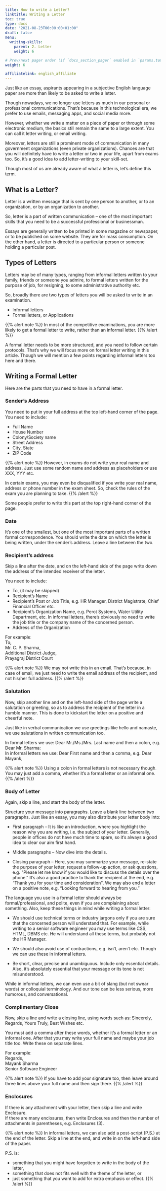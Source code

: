 ```yaml
---
title: How to write a Letter?
linktitle: Writing a Letter
toc: true
type: docs
date: "2021-08-23T00:00:00+01:00"
draft: false
menu:
  writing-skills:
    parent: 2. Letter
    weight: 6

# Prev/next pager order (if `docs_section_pager` enabled in `params.toml`)
weight: 6

affiliatelink: english_affiliate
---
```


Just like an essay, aspirants appearing in a subjective English language paper are more than likely to be asked to write a letter. 

Though nowadays, we no longer use letters as much in our personal or professional communications. That’s because in this technological era, we prefer to use emails, messaging apps, and social media more. 

However, whether we write a matter on a piece of paper or through some electronic medium, the basics still remain the same to a large extent. You can call it letter writing, or email writing. 

Moreover, letters are still a prominent mode of communication in many government organizations (even private organizations). Chances are that you will definitely have to write a letter or two in your life, apart from exams too. So, it’s a good idea to add letter-writing to your skill-set. 

Though most of us are already aware of what a letter is, let’s define this term.

## What is a Letter?

Letter is a written message that is sent by one person to another, or to an organization, or by an organization to another. 

So, letter is a part of written communication – one of the most important skills that you need to be a successful professional or businessman. 

Essays are generally written to be printed in some magazine or newspaper, or to be published on some website. They are for mass consumption. On the other hand, a letter is directed to a particular person or someone holding a particular post. 

## Types of Letters

Letters may be of many types, ranging from informal letters written to your family, friends or someone you admire, to formal letters written for the purpose of job, for resigning, to some administrative authority etc. 

So, broadly there are two types of letters you will be asked to write in an examination.
* Informal letters
* Formal letters, or Applications 

{{% alert note %}}
In most of the competitive examinations, you are more likely to get a formal letter to write, rather than an informal letter. 
{{% /alert %}}

A formal letter needs to be more structured, and you need to follow certain protocols. That’s why we will focus more on formal letter writing in this article. Though we will mention a few points regarding informal letters too here and there. 


## Writing a Formal Letter

Here are the parts that you need to have in a formal letter.

### Sender’s Address

You need to put in your full address at the top left-hand corner of the page. You need to include:
* Full Name 
* House Number
* Colony/Society name 
* Street Address
* City, State
* ZIP Code

{{% alert note %}}
However, in exams do not write your real name and address. Just use some random name and address as placeholders or use XXX, YYY etc. 

In certain exams, you may even be disqualified if you write your real name, address or phone number in the exam sheet. So, check the rules of the exam you are planning to take. 
{{% /alert %}}

Some people prefer to write this part at the top right-hand corner of the page. 

### Date 

It’s one of the smallest, but one of the most important parts of a written formal correspondence. 
You should write the date on which the letter is being written, under the sender’s address. Leave a line between the two. 

### Recipient’s address

Skip a line after the date, and on the left-hand side of the page write down the address of the intended receiver of the letter. 

You need to include:
* To, (it may be skipped)
* Recipient’s Name 
* Recipient’s Post or Job Title, e.g. HR Manager, District Magistrate, Chief Financial Officer etc. 
* Recipient’s Organization Name, e.g. Perot Systems, Water Utility Department, etc. In informal letters, there’s obviously no need to write the job title or the company name of the concerned person. 
* Address of the Organization

For example: <br>
To, <br>
Mr. C. P. Sharma, <br>
Additional District Judge, <br>
Prayagraj District Court

{{% alert note %}}
We may not write this in an email. That’s because, in case of email, we just need to write the email address of the recipient, and not his/her full address. 
{{% /alert %}}

### Salutation

Now, skip another line and on the left-hand side of the page write a salutation or greeting, so as to address the recipient of the letter in a humble manner. This is done to kickstart the letter on a positive and cheerful note. 

Just like in verbal communication we use greetings like hello and namaste, we use salutations in written communication too. 

In formal letters we use: Dear Mr./Ms./Mrs. Last name and then a colon, e.g. Dear Mr. Sharma: <br>
In informal letters we use: Dear First name and then a comma, e.g. Dear Mayank, 

{{% alert note %}}
Using a colon in formal letters is not necessary though. You may just add a comma, whether it’s a formal letter or an informal one.
{{% /alert %}} 

### Body of Letter

Again, skip a line, and start the body of the letter. 

Structure your message into paragraphs. Leave a blank line between two paragraphs. Just like an essay, you may also distribute your letter body into:

* First paragraph – It is like an introduction, where you highlight the reason why you are writing, i.e. the subject of your letter. Generally, people in offices do not have much time to spare, so it’s always a good idea to clear our aim first hand. 

* Middle paragraphs – Now dive into the details. 

* Closing paragraph – Here, you may summarize your message, re-state the purpose of your letter, request a follow-up action, or ask questions, e.g. "Please let me know if you would like to discuss the details over the phone." It’s also a good practice to thank the recipient at the end, e.g. “Thank you for your time and consideration". We may also end a letter on a positive note, e.g. “Looking forward to hearing from you.” 

The language you use in a formal letter should always be formal/professional, and polite, even if you are complaining about something. Also, keep these things in mind while writing a formal letter:

* We should use technical terms or industry jargons only if you are sure that the concerned person will understand that. For example, while writing to a senior software engineer you may use terms like CSS, HTML, DBMS etc. He will understand all these terms, but probably not the HR Manager. 

* We should also avoid use of contractions, e.g. isn’t, aren’t etc. Though we can use these in informal letters. 

* Be short, clear, precise and unambiguous. Include only essential details. Also, it’s absolutely essential that your message or its tone is not misunderstood. 

While in informal letters, we can even use a bit of slang (but not swear words) or colloquial terminology. And our tone can be less serious, more humorous, and conversational. 

### Complimentary Close

Now, skip a line and write a closing line, using words such as:  Sincerely, Regards, Yours Truly, Best Wishes etc. 

You must add a comma after these words, whether it’s a formal letter or an informal one. 
After that you may write your full name and maybe your job title too. Write these on separate lines. 

For example: <br>
Regards, <br>
Mayank Sharma <br>
Senior Software Engineer

{{% alert note %}}
If you have to add your signature too, then leave around three lines above your full name and then sign there. 
{{% /alert %}}

### Enclosures

If there is any attachment with your letter, then skip a line and write Enclosure. <br>
If there are many enclosures, then write Enclosures and then the number of attachments in parentheses, e.g. Enclosures (3). 

{{% alert note %}}
In informal letters, we can also add a post-script (P.S.) at the end of the letter. Skip a line at the end, and write in on the left-hand side of the paper. 

P.S. is:
* something that you might have forgotten to write in the body of the letter, 
* something that does not fits well with the theme of the letter, or 
* just something that you want to add for extra emphasis or effect. 
{{% /alert %}}

